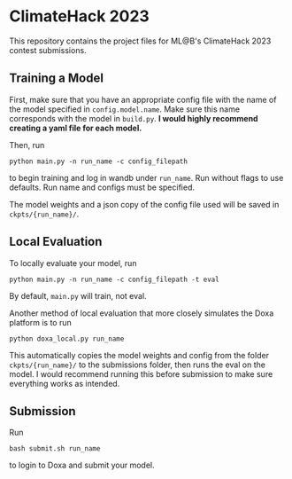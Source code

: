 # ClimateHack 2023
This repository contains the project files for ML@B's ClimateHack 2023 contest submissions.

##  Training a Model
First, make sure that you have an appropriate config file with the name of the model specified in `config.model.name`. Make sure this name corresponds with the model in `build.py`. **I would highly recommend creating a yaml file for each model.**

Then, run
```
python main.py -n run_name -c config_filepath
```
to begin training and log in wandb under `run_name`. Run without flags to use defaults. Run name and configs must be specified.

The model weights and a json copy of the config file used will be saved in `ckpts/{run_name}/`.

## Local Evaluation
To locally evaluate your model, run
```
python main.py -n run_name -c config_filepath -t eval
```
By default, `main.py` will train, not eval.

Another method of local evaluation that more closely simulates the Doxa platform is to run
```
python doxa_local.py run_name
```
This automatically copies the model weights and config from the folder `ckpts/{run_name}/` to the submissions folder, then runs the eval on the model. I would recommend running this before submission to make sure everything works as intended.

## Submission
Run
```
bash submit.sh run_name
```
to login to Doxa and submit your model.

